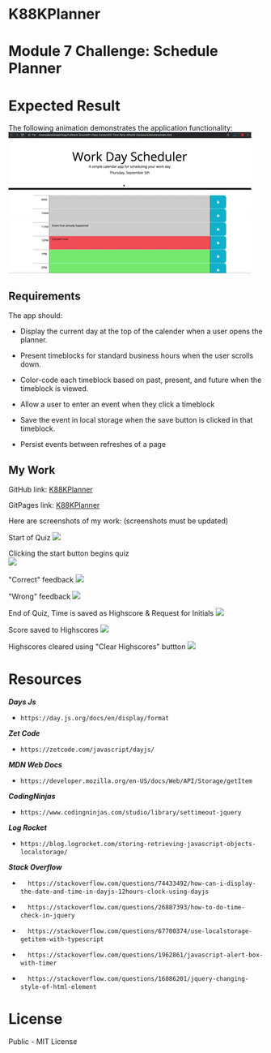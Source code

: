 # K88KPlanner
# Module 7 Challenge: Schedule Planner

# Expected Result
The following animation demonstrates the application functionality:
![](images/05-third-party-apis-homework-demo.gif)

## Requirements

The app should:

* Display the current day at the top of the calender when a user opens the planner.
 
* Present timeblocks for standard business hours when the user scrolls down.
 
* Color-code each timeblock based on past, present, and future when the timeblock is viewed.
 
* Allow a user to enter an event when they click a timeblock

* Save the event in local storage when the save button is clicked in that timeblock.

* Persist events between refreshes of a page


## My Work

GitHub link: [K88KPlanner](https://github.com/KyloGG88/K88KPlanner)

GitPages link: [K88KPlanner](https://kylogg88.github.io/K88KPlanner/)

Here are screenshots of my work: (screenshots must be updated)

Start of Quiz
![](images/Start.jpg)

Clicking the start button begins quiz       
![](images/Question.jpg)

"Correct" feedback 
![](images/Right.jpg)

"Wrong" feedback 
![](images/Wrong.jpg)

End of Quiz, Time is saved as Highscore & Request for Initials
![](images/End.jpg)

Score saved to Highscores
![](images/Highscores.jpg)

Highscores cleared using "Clear Highscores" buttton
![](images/Highscores_cleared.jpg)

# Resources

***Days Js***
*     https://day.js.org/docs/en/display/format
***Zet Code***
*     https://zetcode.com/javascript/dayjs/
***MDN Web Docs***
*     https://developer.mozilla.org/en-US/docs/Web/API/Storage/getItem
***CodingNinjas***
*     https://www.codingninjas.com/studio/library/settimeout-jquery
***Log Rocket***
*     https://blog.logrocket.com/storing-retrieving-javascript-objects-localstorage/
***Stack Overflow***
*       https://stackoverflow.com/questions/74433492/how-can-i-display-the-date-and-time-in-dayjs-12hours-clock-using-dayjs
*       https://stackoverflow.com/questions/26887393/how-to-do-time-check-in-jquery
*       https://stackoverflow.com/questions/67700374/use-localstorage-getitem-with-typescript
*       https://stackoverflow.com/questions/1962861/javascript-alert-box-with-timer
*       https://stackoverflow.com/questions/16086201/jquery-changing-style-of-html-element

# License

Public - MIT License